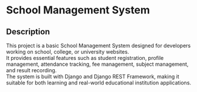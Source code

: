 # School Management System

## Description

This project is a basic School Management System designed for developers working on school, college, or university websites.  
It provides essential features such as student registration, profile management, attendance tracking, fee management, subject management, and result recording.  
The system is built with Django and Django REST Framework, making it suitable for both learning and real-world educational institution applications.

